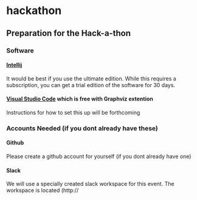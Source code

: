 # hackathon

## Preparation for the Hack-a-thon
### Software
#### [Intellij](http://mdp.tylingsoft.com/)
It would be best if you use the ultimate edition.  While this requires a subscription, you can get a trial edition of the software for 30 days.

#### [Visual Studio Code](http://https://code.visualstudio.com) which is free with Graphviz extention
Instructions for how to set this up will be forthcoming

### Accounts Needed (if you dont already have these)
#### Github
Please create a github account for yourself (if you dont already have one)
#### Slack
We will use a specially created slack workspace for this event.  The workspace is located (http://



